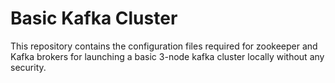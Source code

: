 # Basic Kafka Cluster
This repository contains the configuration files required for zookeeper and Kafka brokers for launching a basic 3-node kafka cluster locally without any security.
